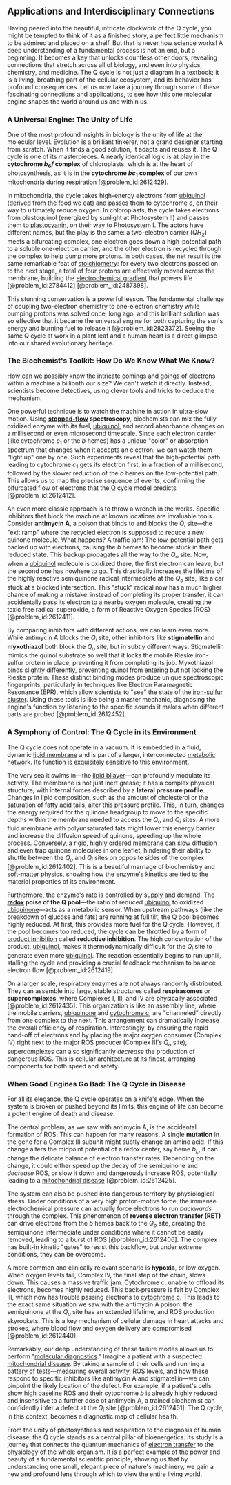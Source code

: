 ## Applications and Interdisciplinary Connections

Having peered into the beautiful, intricate clockwork of the Q cycle, you might be tempted to think of it as a finished story, a perfect little mechanism to be admired and placed on a shelf. But that is never how science works! A deep understanding of a fundamental process is not an end, but a beginning. It becomes a key that unlocks countless other doors, revealing connections that stretch across all of biology, and even into physics, chemistry, and medicine. The Q cycle is not just a diagram in a textbook; it is a living, breathing part of the cellular ecosystem, and its behavior has profound consequences. Let us now take a journey through some of these fascinating connections and applications, to see how this one molecular engine shapes the world around us and within us.

### A Universal Engine: The Unity of Life

One of the most profound insights in biology is the unity of life at the molecular level. Evolution is a brilliant tinkerer, not a grand designer starting from scratch. When it finds a good solution, it adapts and reuses it. The Q cycle is one of its masterpieces. A nearly identical logic is at play in the **cytochrome $b_6f$ complex** of chloroplasts, which is at the heart of photosynthesis, as it is in the **cytochrome $bc_1$ complex** of our own mitochondria during respiration [@problem_id:2612429].

In mitochondria, the cycle takes high-energy electrons from [ubiquinol](@article_id:164067) (derived from the food we eat) and passes them to cytochrome $c$, on their way to ultimately reduce oxygen. In chloroplasts, the cycle takes electrons from plastoquinol (energized by sunlight at Photosystem II) and passes them to [plastocyanin](@article_id:156039), on their way to Photosystem I. The actors have different names, but the play is the same: a two-electron carrier ($QH_2$) meets a bifurcating complex, one electron goes down a high-potential path to a soluble one-electron carrier, and the other electron is recycled through the complex to help pump more protons. In both cases, the net result is the same remarkable feat of [stoichiometry](@article_id:140422): for every two electrons passed on to the next stage, a total of four protons are effectively moved across the membrane, building the [electrochemical gradient](@article_id:146983) that powers life [@problem_id:2784412] [@problem_id:2487398].

This stunning conservation is a powerful lesson. The fundamental challenge of coupling two-electron chemistry to one-electron chemistry while pumping protons was solved once, long ago, and this brilliant solution was so effective that it became the universal engine for both capturing the sun's energy and burning fuel to release it [@problem_id:2823372]. Seeing the same Q cycle at work in a plant leaf and a human heart is a direct glimpse into our shared evolutionary heritage.

### The Biochemist's Toolkit: How Do We Know What We Know?

How can we possibly know the intricate comings and goings of electrons within a machine a billionth our size? We can't watch it directly. Instead, scientists become detectives, using clever tools and tricks to deduce the mechanism.

One powerful technique is to watch the machine in action in ultra-slow motion. Using **[stopped-flow](@article_id:148719) spectroscopy**, biochemists can mix the fully oxidized enzyme with its fuel, [ubiquinol](@article_id:164067), and record absorbance changes on a millisecond or even microsecond timescale. Since each electron carrier (like cytochrome $c_1$ or the $b$ hemes) has a unique "color" or absorption spectrum that changes when it accepts an electron, we can watch them "light up" one by one. Such experiments reveal that the high-potential path leading to cytochrome $c_1$ gets its electron first, in a fraction of a millisecond, followed by the slower reduction of the $b$ hemes on the low-potential path. This allows us to map the precise sequence of events, confirming the bifurcated flow of electrons that the Q cycle model predicts [@problem_id:2612412].

An even more classic approach is to throw a wrench in the works. Specific inhibitors that block the machine at known locations are invaluable tools. Consider **antimycin A**, a poison that binds to and blocks the $Q_i$ site—the "exit ramp" where the recycled electron is supposed to reduce a new quinone molecule. What happens? A traffic jam! The low-potential path gets backed up with electrons, causing the $b$ hemes to become stuck in their reduced state. This backup propagates all the way to the $Q_o$ site. Now, when a [ubiquinol](@article_id:164067) molecule is oxidized there, the first electron can leave, but the second one has nowhere to go. This drastically increases the lifetime of the highly reactive semiquinone radical intermediate at the $Q_o$ site, like a car stuck at a blocked intersection. This "stuck" radical now has a much higher chance of making a mistake: instead of completing its proper transfer, it can accidentally pass its electron to a nearby oxygen molecule, creating the toxic free radical superoxide, a form of Reactive Oxygen Species (ROS) [@problem_id:2612411].

By comparing inhibitors with different actions, we can learn even more. While antimycin A blocks the $Q_i$ site, other inhibitors like **stigmatellin** and **myxothiazol** both block the $Q_o$ site, but in subtly different ways. Stigmatellin mimics the quinol substrate so well that it locks the mobile Rieske iron-sulfur protein in place, preventing it from completing its job. Myxothiazol binds slightly differently, preventing quinol from entering but not locking the Rieske protein. These distinct binding modes produce unique spectroscopic fingerprints, particularly in techniques like Electron Paramagnetic Resonance (EPR), which allow scientists to "see" the state of the [iron-sulfur cluster](@article_id:147517). Using these tools is like being a master mechanic, diagnosing the engine's function by listening to the specific sounds it makes when different parts are probed [@problem_id:2612452].

### A Symphony of Control: The Q Cycle in its Environment

The Q cycle does not operate in a vacuum. It is embedded in a fluid, dynamic [lipid membrane](@article_id:193513) and is part of a larger, interconnected [metabolic network](@article_id:265758). Its function is exquisitely sensitive to this environment.

The very sea it swims in—the [lipid bilayer](@article_id:135919)—can profoundly modulate its activity. The membrane is not just inert grease; it has a complex physical structure, with internal forces described by a **lateral pressure profile**. Changes in lipid composition, such as the amount of cholesterol or the saturation of fatty acid tails, alter this pressure profile. This, in turn, changes the energy required for the quinone headgroup to move to the specific depths within the membrane needed to access the $Q_o$ and $Q_i$ sites. A more fluid membrane with polyunsaturated fats might lower this energy barrier and increase the diffusion speed of quinone, speeding up the whole process. Conversely, a rigid, highly ordered membrane can slow diffusion and even trap quinone molecules in one leaflet, hindering their ability to shuttle between the $Q_o$ and $Q_i$ sites on opposite sides of the complex [@problem_id:2612402]. This is a beautiful marriage of biochemistry and soft-matter physics, showing how the enzyme's kinetics are tied to the material properties of its environment.

Furthermore, the enzyme's rate is controlled by supply and demand. The **[redox](@article_id:137952) poise of the Q pool**—the ratio of reduced [ubiquinol](@article_id:164067) to oxidized [ubiquinone](@article_id:175763)—acts as a metabolic sensor. When upstream pathways (like the breakdown of glucose and fats) are running at full tilt, the Q pool becomes highly reduced. At first, this provides more fuel for the Q cycle. However, if the pool becomes too reduced, the cycle can be throttled by a form of [product inhibition](@article_id:166471) called **reductive inhibition**. The high concentration of the product, [ubiquinol](@article_id:164067), makes it thermodynamically difficult for the $Q_i$ site to generate even more [ubiquinol](@article_id:164067). The reaction essentially begins to run uphill, stalling the cycle and providing a crucial feedback mechanism to balance electron flow [@problem_id:2612419].

On a larger scale, respiratory enzymes are not always randomly distributed. They can assemble into large, stable structures called **respirasomes** or **supercomplexes**, where Complexes I, III, and IV are physically associated [@problem_id:2612435]. This organization is like an assembly line, where the mobile carriers, [ubiquinone](@article_id:175763) and [cytochrome c](@article_id:136890), are "channeled" directly from one complex to the next. This arrangement can dramatically increase the overall efficiency of respiration. Interestingly, by ensuring the rapid hand-off of electrons and by placing the major oxygen consumer (Complex IV) right next to the major ROS producer (Complex III's $Q_o$ site), supercomplexes can also significantly *decrease* the production of dangerous ROS. This is cellular architecture at its finest, arranging components for both speed and safety.

### When Good Engines Go Bad: The Q Cycle in Disease

For all its elegance, the Q cycle operates on a knife's edge. When the system is broken or pushed beyond its limits, this engine of life can become a potent engine of death and disease.

The central problem, as we saw with antimycin A, is the accidental formation of ROS. This can happen for many reasons. A single **mutation** in the gene for a Complex III subunit might subtly change an amino acid. If this change alters the midpoint potential of a redox center, say heme $b_L$, it can change the delicate balance of electron transfer rates. Depending on the change, it could either speed up the decay of the semiquinone and *decrease* ROS, or slow it down and dangerously increase ROS, potentially leading to a [mitochondrial disease](@article_id:269852) [@problem_id:2612425].

The system can also be pushed into dangerous territory by physiological stress. Under conditions of a very high proton-motive force, the immense electrochemical pressure can actually force electrons to run *backwards* through the complex. This phenomenon of **reverse electron transfer (RET)** can drive electrons from the $b$ hemes back to the $Q_o$ site, creating the semiquinone intermediate under conditions where it cannot be easily removed, leading to a burst of ROS [@problem_id:2612406]. The complex has built-in kinetic "gates" to resist this backflow, but under extreme conditions, they can be overcome.

A more common and clinically relevant scenario is **hypoxia**, or low oxygen. When oxygen levels fall, Complex IV, the final step of the chain, slows down. This causes a massive traffic jam. Cytochrome c, unable to offload its electrons, becomes highly reduced. This back-pressure is felt by Complex III, which now has trouble passing electrons to [cytochrome c](@article_id:136890). This leads to the exact same situation we saw with the antimycin A poison: the semiquinone at the $Q_o$ site has an extended lifetime, and ROS production skyrockets. This is a key mechanism of cellular damage in heart attacks and strokes, where blood flow and oxygen delivery are compromised [@problem_id:2612440].

Remarkably, our deep understanding of these failure modes allows us to perform "[molecular diagnostics](@article_id:164127)." Imagine a patient with a suspected [mitochondrial disease](@article_id:269852). By taking a sample of their cells and running a battery of tests—measuring overall activity, ROS levels, and how these respond to specific inhibitors like antimycin A and stigmatellin—we can pinpoint the likely location of the defect. For example, if a patient's cells show high baseline ROS and their cytochrome $b$ is already highly reduced and insensitive to a further dose of antimycin A, a trained biochemist can confidently infer a defect at the $Q_i$ site [@problem_id:2612451]. The Q cycle, in this context, becomes a diagnostic map of cellular health.

From the unity of photosynthesis and respiration to the diagnosis of human disease, the Q cycle stands as a central pillar of bioenergetics. Its study is a journey that connects the quantum mechanics of [electron transfer](@article_id:155215) to the physiology of the whole organism. It is a perfect example of the power and beauty of a fundamental scientific principle, showing us that by understanding one small, elegant piece of nature's machinery, we gain a new and profound lens through which to view the entire living world.
